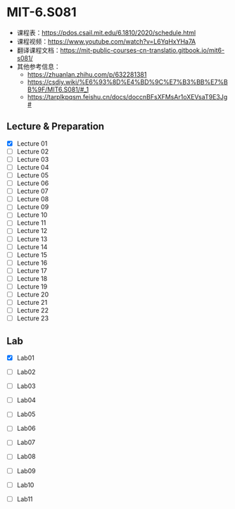 # MIT-6.S081

- 课程表：https://pdos.csail.mit.edu/6.1810/2020/schedule.html
- 课程视频：https://www.youtube.com/watch?v=L6YqHxYHa7A
- 翻译课程文档：https://mit-public-courses-cn-translatio.gitbook.io/mit6-s081/
- 其他参考信息：
    - https://zhuanlan.zhihu.com/p/632281381
    - https://csdiy.wiki/%E6%93%8D%E4%BD%9C%E7%B3%BB%E7%BB%9F/MIT6.S081/#_1
    - https://tarplkpqsm.feishu.cn/docs/doccnBFsXFMsAr1oXEVsaT9E3Jg#

## Lecture & Preparation

- [x] Lecture 01 
- [ ] Lecture 02
- [ ] Lecture 03
- [ ] Lecture 04
- [ ] Lecture 05
- [ ] Lecture 06
- [ ] Lecture 07
- [ ] Lecture 08
- [ ] Lecture 09
- [ ] Lecture 10
- [ ] Lecture 11
- [ ] Lecture 12
- [ ] Lecture 13
- [ ] Lecture 14
- [ ] Lecture 15
- [ ] Lecture 16
- [ ] Lecture 17
- [ ] Lecture 18
- [ ] Lecture 19
- [ ] Lecture 20
- [ ] Lecture 21
- [ ] Lecture 22
- [ ] Lecture 23

## Lab

- [x] Lab01
- [ ] Lab02
- [ ] Lab03
- [ ] Lab04
- [ ] Lab05
- [ ] Lab06
- [ ] Lab07
- [ ] Lab08
- [ ] Lab09
- [ ] Lab10
- [ ] Lab11

